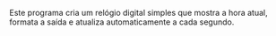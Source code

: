 Este programa cria um relógio digital simples que mostra a hora atual, formata a saída e atualiza automaticamente a cada segundo.
